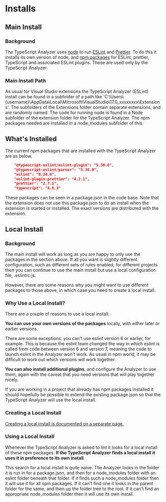 ﻿# Installs

## Main Install

### Background

The TypeScript Analyzer uses [node](https://nodejs.org/en/) to run [ESLint](https://eslint.org/) and [Prettier](https://prettier.io/).  To do this it installs its own version of node, and [npm packages](https://docs.npmjs.com/about-packages-and-modules) for ESLint, prettier, TypeScript and associated ESLint plugins.  These are used only by the TypeScript Analyzer.

### Main Install Path

As usual for Visual Studio extensions the TypeScript Analyzer (ESLint) install can be found in a subfolder of a path like 'C:\Users\\{username\}\AppData\Local\Microsoft\VisualStudio\17.0_xxxxxxxx\Extensions'.  The subfolders of the Extensions folder contain separate extensions, and are randomly named.  The code for running node is found in a Node subfolder of the extension folder for the TypeScript Analyzer.  The npm packages needed are installed in a node_modules subfolder of this.

## What's Installed

The current npm packages that are installed with the TypeScript Analyzer are as below.

```json
    "@typescript-eslint/eslint-plugin": "5.38.0",
    "@typescript-eslint/parser": "5.38.0",
    "eslint": "8.24.0",
    "eslint-plugin-prettier": "4.2.1",
    "prettier": "2.7.1",
    "typescript": "4.8.3"
```

These packages can be seen in a package.json in the code base.  Note that the extension does not use this package.json to do an install when the extension is started or installed.  The exact versions are distributed with the extension.

## <a name="localinstall"></a>Local Install

### Background

The main install will work as long as you are happy to only use the packages in the section above.  If all you want is slightly different configuration, such as different sets of rules enabled, for different projects then you can continue to use the main install but use a local configuration file, .eslintrc.js.

However, there are some reasons why you might want to use different packages to those above, in which case you need to create a local install.

### Why Use a Local Install?

There are a couple of reasons to use a local install:

**You can use your own versions of the packages** locally, with either later or earlier versions.  

There are some exceptions: you can't use eslint version 6 or earlier, for example.  This is because the eslint team changed the way in which eslint is called from code between version 6 and version 7, meaning the code to launch eslint in the Analyzer won't work.  As usual in npm world, it may be difficult to work out which versions will work together.

**You can also install additional plugins**, and configure the Analyzer to use them, again with the caveat that you need versions that will play together nicely.

If you are working in a project that already has npm packages installed it should hopefully be possible to extend the existing package.json so that the TypeScript Analyzer will use the local install.

### Creating a Local Install

[Creating a local install is documented on a separate page.](creatinglocalinstall.md)

### Using a Local Install

Whenever the TypeScript Analyzer is asked to lint it looks for a local install of these npm packages. **If the TypeScript Analyzer finds a local install it uses it in preference to its own install**.  

This search for a local install is quite naive.  The Analyzer looks in the folder it is run in for a package.json, and then for a node_modules folder with an eslint folder beneath that folder.  If it finds such a node_modules folder then it will use it for all npm packages.  If it can't find one it looks in the parent folder for the same, and then up the folder tree to the root.  If it can't find an appropriate node_modules folder then it will use its own install.
